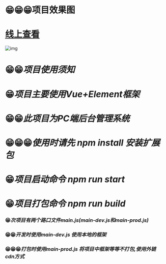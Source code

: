 # 😁😁😁项目效果图

# [线上查看](http://shop.trigger7.cn/)

![img](https://gitee.com/li-xinyan7/vue_shop/raw/master/public/7.gif)

# 😁😁*项目使用须知*

# 😁*项目主要使用Vue+Element框架*

# 😁😁*此项目为PC端后台管理系统*

# 😁😁😁*使用时请先 npm install 安装扩展包*

# 😁*项目启动命令 npm run start*

# 😁*项目打包命令 npm run build*

### 😁*次项目有两个路口文件main.js(main-dev.js和main-prod.js)*

### 😁😁*开发时使用main-dev.js 使用本地的框架*

### 😁😁😁*打包时使用main-prod.js 将项目中框架等等不打包,使用外链cdn方式*